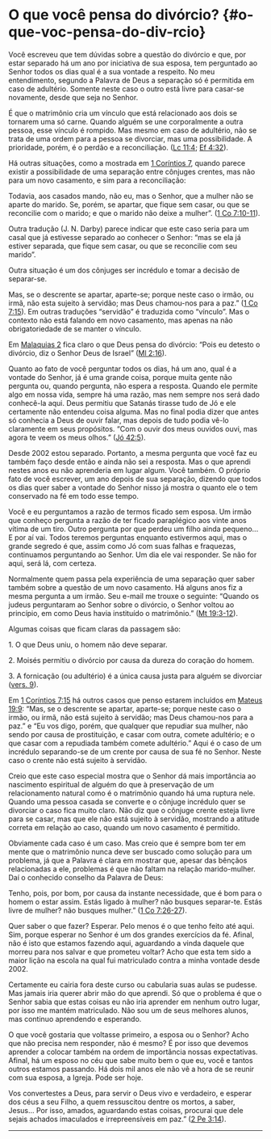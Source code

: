 # O que você pensa do divórcio? {#o-que-voc-pensa-do-div-rcio}

Você escreveu que tem dúvidas sobre a questão do divórcio e que, por estar separado há um ano por iniciativa de sua esposa, tem perguntado ao Senhor todos os dias qual é a sua vontade a respeito. No meu entendimento, segundo a Palavra de Deus a separação só é permitida em caso de adultério. Somente neste caso o outro está livre para casar-se novamente, desde que seja no Senhor.

É que o matrimônio cria um vínculo que está relacionado aos dois se tornarem uma só carne. Quando alguém se une corporalmente a outra pessoa, esse vínculo é rompido. Mas mesmo em caso de adultério, não se trata de uma ordem para a pessoa se divorciar, mas uma possibilidade. A prioridade, porém, é o perdão e a reconciliação. ([Lc 11:4](http://bibliaonline.com.br/acf/lc/11/4); [Ef 4:32](http://bibliaonline.com.br/acf/ef/4/32)).

Há outras situações, como a mostrada em [1 Coríntios 7](http://bibliaonline.com.br/acf/1co/7), quando parece existir a possibilidade de uma separação entre cônjuges crentes, mas não para um novo casamento, e sim para a reconciliação:

Todavia, aos casados mando, não eu, mas o Senhor, que a mulher não se aparte do marido. Se, porém, se apartar, que fique sem casar, ou que se reconcilie com o marido; e que o marido não deixe a mulher”. ([1 Co 7:10-11](http://bibliaonline.com.br/acf/1co/7/10-11)).

Outra tradução (J. N. Darby) parece indicar que este caso seria para um casal que já estivesse separado ao conhecer o Senhor: “mas se ela já estiver separada, que fique sem casar, ou que se reconcilie com seu marido”.

Outra situação é um dos cônjuges ser incrédulo e tomar a decisão de separar-se.

Mas, se o descrente se apartar, aparte-se; porque neste caso o irmão, ou irmã, não esta sujeito à servidão; mas Deus chamou-nos para a paz.” ([1 Co 7:15](http://bibliaonline.com.br/acf/1co/7/15)). Em outras traduções “servidão” é traduzida como “vínculo”. Mas o contexto não está falando em novo casamento, mas apenas na não obrigatoriedade de se manter o vínculo.

Em [Malaquias 2](http://bibliaonline.com.br/acf/ml/2) fica claro o que Deus pensa do divórcio: “Pois eu detesto o divórcio, diz o Senhor Deus de Israel” ([Ml 2:16](http://bibliaonline.com.br/acf/ml/2/16)).

Quanto ao fato de você perguntar todos os dias, há um ano, qual é a vontade do Senhor, já é uma grande coisa, porque muita gente não pergunta ou, quando pergunta, não espera a resposta. Quando ele permite algo em nossa vida, sempre há uma razão, mas nem sempre nos será dado conhecê-la aqui. Deus permitiu que Satanás tirasse tudo de Jó e ele certamente não entendeu coisa alguma. Mas no final podia dizer que antes só conhecia a Deus de ouvir falar, mas depois de tudo podia vê-lo claramente em seus propósitos. “Com o ouvir dos meus ouvidos ouvi, mas agora te veem os meus olhos.” ([Jó 42:5](http://bibliaonline.com.br/acf/jó/42/5)).

Desde 2002 estou separado. Portanto, a mesma pergunta que você faz eu também faço desde então e ainda não sei a resposta. Mas o que aprendi nestes anos eu não aprenderia em lugar algum. Você também. O próprio fato de você escrever, um ano depois de sua separação, dizendo que todos os dias quer saber a vontade do Senhor nisso já mostra o quanto ele o tem conservado na fé em todo esse tempo.

Você e eu perguntamos a razão de termos ficado sem esposa. Um irmão que conheço pergunta a razão de ter ficado paraplégico aos vinte anos vítima de um tiro. Outro pergunta por que perdeu um filho ainda pequeno... E por aí vai. Todos teremos perguntas enquanto estivermos aqui, mas o grande segredo é que, assim como Jó com suas falhas e fraquezas, continuamos perguntando ao Senhor. Um dia ele vai responder. Se não for aqui, será lá, com certeza.

Normalmente quem passa pela experiência de uma separação quer saber também sobre a questão de um novo casamento. Há alguns anos fiz a mesma pergunta a um irmão. Seu e-mail me trouxe o seguinte: “Quando os judeus perguntaram ao Senhor sobre o divórcio, o Senhor voltou ao princípio, em como Deus havia instituído o matrimônio.” ([Mt 19:3-12](http://bibliaonline.com.br/acf/mt/19/3-12)).

Algumas coisas que ficam claras da passagem são:

1\. O que Deus uniu, o homem não deve separar.

2\. Moisés permitiu o divórcio por causa da dureza do coração do homem.

3\. A fornicação (ou adultério) é a única causa justa para alguém se divorciar ([vers. 9](http://bibliaonline.com.br/acf/mt/19/9)).

Em [1 Coríntios 7:15](http://bibliaonline.com.br/acf/1co/7/15) há outros casos que penso estarem incluídos em [Mateus 19:9](http://bibliaonline.com.br/acf/mt/19/9): “Mas, se o descrente se apartar, aparte-se; porque neste caso o irmão, ou irmã, não está sujeito à servidão; mas Deus chamou-nos para a paz.” e “Eu vos digo, porém, que qualquer que repudiar sua mulher, não sendo por causa de prostituição, e casar com outra, comete adultério; e o que casar com a repudiada também comete adultério.” Aqui é o caso de um incrédulo separando-se de um crente por causa de sua fé no Senhor. Neste caso o crente não está sujeito à servidão.

Creio que este caso especial mostra que o Senhor dá mais importância ao nascimento espiritual de alguém do que à preservação de um relacionamento natural como é o matrimônio quando há uma ruptura nele. Quando uma pessoa casada se converte e o cônjuge incrédulo quer se divorciar o caso fica muito claro. Não diz que o cônjuge crente esteja livre para se casar, mas que ele não está sujeito à servidão, mostrando a atitude correta em relação ao caso, quando um novo casamento é permitido.

Obviamente cada caso é um caso. Mas creio que é sempre bom ter em mente que o matrimônio nunca deve ser buscado como solução para um problema, já que a Palavra é clara em mostrar que, apesar das bênçãos relacionadas a ele, problemas é que não faltam na relação marido-mulher. Daí o conhecido conselho da Palavra de Deus:

Tenho, pois, por bom, por causa da instante necessidade, que é bom para o homem o estar assim. Estás ligado à mulher? não busques separar-te. Estás livre de mulher? não busques mulher.” ([1 Co 7:26-27](http://bibliaonline.com.br/acf/1co/7/26-27)).

Quer saber o que fazer? Esperar. Pelo menos é o que tenho feito até aqui. Sim, porque esperar no Senhor é um dos grandes exercícios da fé. Afinal, não é isto que estamos fazendo aqui, aguardando a vinda daquele que morreu para nos salvar e que prometeu voltar? Acho que esta tem sido a maior lição na escola na qual fui matriculado contra a minha vontade desde 2002.

Certamente eu cairia fora deste curso ou cabularia suas aulas se pudesse. Mas jamais iria querer abrir mão do que aprendi. Só que o problema é que o Senhor sabia que estas coisas eu não iria aprender em nenhum outro lugar, por isso me mantém matriculado. Não sou um de seus melhores alunos, mas continuo aprendendo e esperando.

O que você gostaria que voltasse primeiro, a esposa ou o Senhor? Acho que não precisa nem responder, não é mesmo? É por isso que devemos aprender a colocar também na ordem de importância nossas expectativas. Afinal, há um esposo no céu que sabe muito bem o que eu, você e tantos outros estamos passando. Há dois mil anos ele não vê a hora de se reunir com sua esposa, a Igreja. Pode ser hoje.

Vos convertestes a Deus, para servir o Deus vivo e verdadeiro, e esperar dos céus a seu Filho, a quem ressuscitou dentre os mortos, a saber, Jesus... Por isso, amados, aguardando estas coisas, procurai que dele sejais achados imaculados e irrepreensíveis em paz.” ([2 Pe 3:14](http://bibliaonline.com.br/acf/2pe/3/14)).

*****